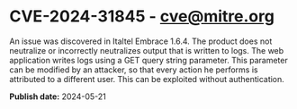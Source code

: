 # CVE-2024-31845 - cve@mitre.org

An issue was discovered in Italtel Embrace 1.6.4. The product does not neutralize or incorrectly neutralizes output that is written to logs. The web application writes logs using a GET query string parameter. This parameter can be modified by an attacker, so that every action he performs is attributed to a different user. This can be exploited without authentication.

**Publish date:** 2024-05-21
